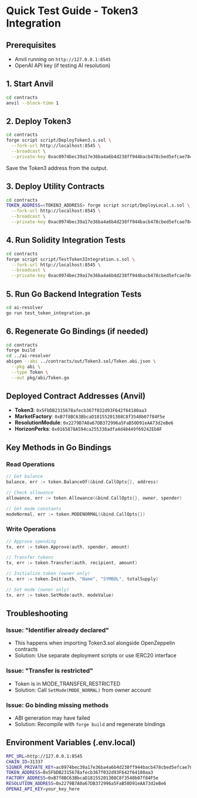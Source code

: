 # Quick Test Guide - Token3 Integration

## Prerequisites
- Anvil running on `http://127.0.0.1:8545`
- OpenAI API key (if testing AI resolution)

## 1. Start Anvil
```bash
cd contracts
anvil --block-time 1
```

## 2. Deploy Token3
```bash
cd contracts
forge script script/DeployToken3.s.sol \
  --fork-url http://localhost:8545 \
  --broadcast \
  --private-key 0xac0974bec39a17e36ba4a6b4d238ff944bacb478cbed5efcae784d7bf4f2ff80
```

Save the Token3 address from the output.

## 3. Deploy Utility Contracts
```bash
cd contracts
TOKEN_ADDRESS=<TOKEN3_ADDRESS> forge script script/DeployLocal.s.sol \
  --fork-url http://localhost:8545 \
  --broadcast \
  --private-key 0xac0974bec39a17e36ba4a6b4d238ff944bacb478cbed5efcae784d7bf4f2ff80
```

## 4. Run Solidity Integration Tests
```bash
cd contracts
forge script script/TestToken3Integration.s.sol \
  --fork-url http://localhost:8545 \
  --broadcast \
  --private-key 0xac0974bec39a17e36ba4a6b4d238ff944bacb478cbed5efcae784d7bf4f2ff80
```

## 5. Run Go Backend Integration Tests
```bash
cd ai-resolver
go run test_token_integration.go
```

## 6. Regenerate Go Bindings (if needed)
```bash
cd contracts
forge build
cd ../ai-resolver
abigen --abi ../contracts/out/Token3.sol/Token.abi.json \
  --pkg abi \
  --type Token \
  --out pkg/abi/Token.go
```

## Deployed Contract Addresses (Anvil)

- **Token3**: `0x5FbDB2315678afecb367f032d93F642f64180aa3`
- **MarketFactory**: `0xB7f8BC63BbcaD18155201308C8f3540b07f84F5e`
- **ResolutionModule**: `0x2279B7A0a67DB372996a5FaB50D91eAA73d2eBe6`
- **HorizonPerks**: `0x0165878A594ca255338adfa4d48449f69242Eb8F`

## Key Methods in Go Bindings

### Read Operations
```go
// Get balance
balance, err := token.BalanceOf(&bind.CallOpts{}, address)

// Check allowance
allowance, err := token.Allowance(&bind.CallOpts{}, owner, spender)

// Get mode constants
modeNormal, err := token.MODENORMAL(&bind.CallOpts{})
```

### Write Operations
```go
// Approve spending
tx, err := token.Approve(auth, spender, amount)

// Transfer tokens
tx, err := token.Transfer(auth, recipient, amount)

// Initialize token (owner only)
tx, err := token.Init(auth, "Name", "SYMBOL", totalSupply)

// Set mode (owner only)
tx, err := token.SetMode(auth, modeValue)
```

## Troubleshooting

### Issue: "Identifier already declared"
- This happens when importing Token3.sol alongside OpenZeppelin contracts
- Solution: Use separate deployment scripts or use IERC20 interface

### Issue: "Transfer is restricted"
- Token is in MODE_TRANSFER_RESTRICTED
- Solution: Call `SetMode(MODE_NORMAL)` from owner account

### Issue: Go binding missing methods
- ABI generation may have failed
- Solution: Recompile with `forge build` and regenerate bindings

## Environment Variables (.env.local)

```bash
RPC_URL=http://127.0.0.1:8545
CHAIN_ID=31337
SIGNER_PRIVATE_KEY=ac0974bec39a17e36ba4a6b4d238ff944bacb478cbed5efcae784d7bf4f2ff80
TOKEN_ADDRESS=0x5FbDB2315678afecb367f032d93F642f64180aa3
FACTORY_ADDRESS=0xB7f8BC63BbcaD18155201308C8f3540b07f84F5e
RESOLUTION_ADDRESS=0x2279B7A0a67DB372996a5FaB50D91eAA73d2eBe6
OPENAI_API_KEY=your_key_here
```
